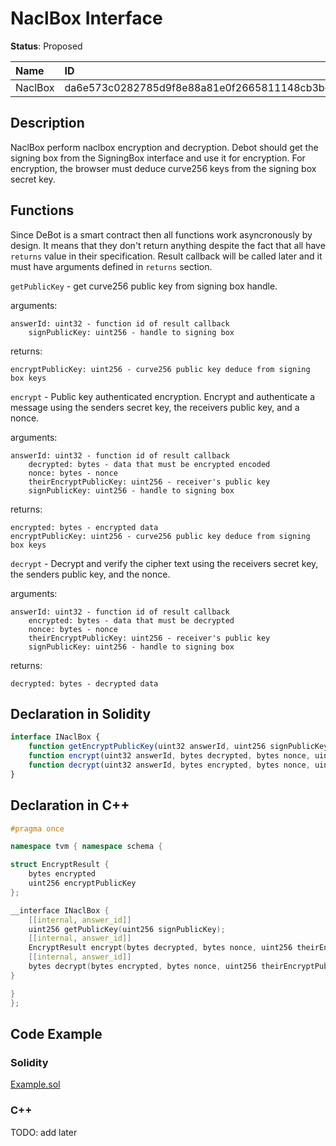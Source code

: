 # NaclBox Interface

**Status**: Proposed

| Name                | ID                                                                |
| :------------------ | :---------------------------------------------------------------- |
| NaclBox	      | da6e573c0282785d9f8e88a81e0f2665811148cb3bd9b5dcce6a079ab7009958  |


## Description

NaclBox perform naclbox encryption and decryption. Debot should get the signing box from the SigningBox interface and use it for encryption. For encryption, the browser must deduce curve256 keys from the signing box secret key.

## Functions

Since DeBot is a smart contract then all functions work asyncronously by design. It means that they don't return anything despite the fact that all have `returns` value in their specification. Result callback will be called later and it must have arguments defined in `returns` section.

`getPublicKey` - get curve256 public key from signing box handle.

arguments: 

	answerId: uint32 - function id of result callback
        signPublicKey: uint256 - handle to signing box

returns: 

	encryptPublicKey: uint256 - curve256 public key deduce from signing box keys

`encrypt` - Public key authenticated encryption. Encrypt and authenticate a message using the senders secret key, the receivers public key, and a nonce.

arguments: 

	answerId: uint32 - function id of result callback
    	decrypted: bytes - data that must be encrypted encoded
    	nonce: bytes - nonce	
        theirEncryptPublicKey: uint256 - receiver's public key
        signPublicKey: uint256 - handle to signing box

returns: 

	encrypted: bytes - encrypted data
	encryptPublicKey: uint256 - curve256 public key deduce from signing box keys

`decrypt` - Decrypt and verify the cipher text using the receivers secret key, the senders public key, and the nonce.

arguments: 

	answerId: uint32 - function id of result callback
    	encrypted: bytes - data that must be decrypted
    	nonce: bytes - nonce	
        theirEncryptPublicKey: uint256 - receiver's public key
        signPublicKey: uint256 - handle to signing box

returns: 

	decrypted: bytes - decrypted data



## Declaration in Solidity

```jsx
interface INaclBox {
	function getEncryptPublicKey(uint32 answerId, uint256 signPublicKey) external returns (uint256 encryptPublicKey);
	function encrypt(uint32 answerId, bytes decrypted, bytes nonce, uint256 theirEncryptPublicKey, uint256 signPublicKey) external returns (bytes encrypted, uint256 encryptPublicKey);
	function decrypt(uint32 answerId, bytes encrypted, bytes nonce, uint256 theirEncryptPublicKey, uint256 signPublicKey) external returns (bytes decrypted);
}
```

## Declaration in C++

```cpp
#pragma once

namespace tvm { namespace schema {

struct EncryptResult {
	bytes encrypted
	uint256 encryptPublicKey
};

__interface INaclBox {
	[[internal, answer_id]]
	uint256 getPublicKey(uint256 signPublicKey);
	[[internal, answer_id]]
	EncryptResult encrypt(bytes decrypted, bytes nonce, uint256 theirEncryptPublicKey, uint256 signPublicKey);
	[[internal, answer_id]]
	bytes decrypt(bytes encrypted, bytes nonce, uint256 theirEncryptPublicKey, uint256 signPublicKey);
}

}
};
```

## Code Example

### Solidity

[Example.sol](examples/Example.sol)

### C++

TODO: add later
